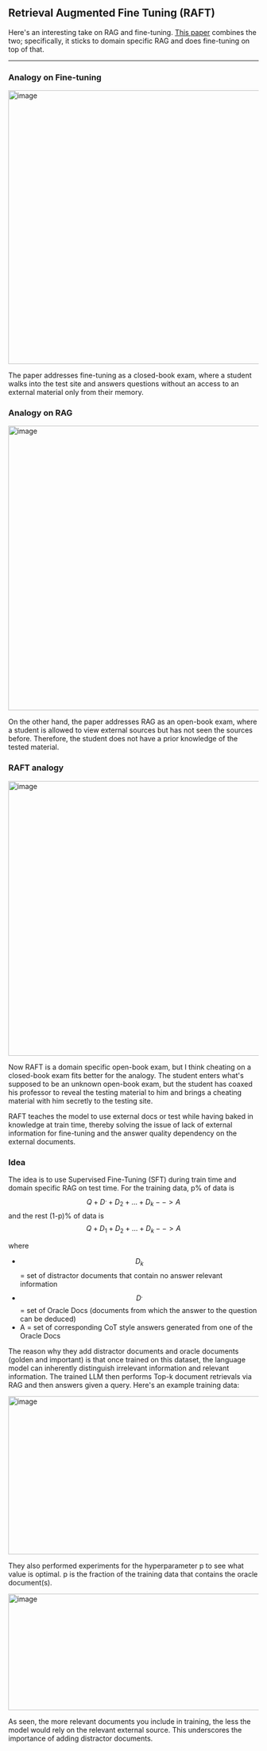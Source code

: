 ## Retrieval Augmented Fine Tuning (RAFT)

Here's an interesting take on RAG and fine-tuning. [This paper](https://arxiv.org/pdf/2403.10131) combines the two; specifically, it sticks to domain specific RAG and does fine-tuning on top of that. 

---------------------------------------------

### Analogy on Fine-tuning
<img width="958" height="550" alt="image" src="https://github.com/user-attachments/assets/dd591036-f133-46b5-ae15-87f41f00ef31" />

The paper addresses fine-tuning as a closed-book exam, where a student walks into the test site and answers questions without an access to an external material only from their memory. 

### Analogy on RAG
<img width="964" height="572" alt="image" src="https://github.com/user-attachments/assets/2d623dd6-3589-4a73-96a3-85faaf6a8a8f" />

On the other hand, the paper addresses RAG as an open-book exam, where a student is allowed to view external sources but has not seen the sources before. Therefore, the student does not have a prior knowledge of the tested material.

### RAFT analogy
<img width="970" height="552" alt="image" src="https://github.com/user-attachments/assets/76b026b7-5ac1-4697-84d1-0ab249cedb8e" />


Now RAFT is a domain specific open-book exam, but I think cheating on a closed-book exam fits better for the analogy. 
The student enters what's supposed to be an unknown open-book exam, but the student has coaxed his professor to reveal the testing material to him and brings a cheating material with him secretly to the testing site.

RAFT teaches the model to use external docs or test while having baked in knowledge at train time, thereby solving the issue of lack of external information for fine-tuning and the answer quality dependency on the external documents. 

### Idea

The idea is to use Supervised Fine-Tuning (SFT) during train time and domain specific RAG on test time. 
For the training data, p% of data is $$Q+ D^.+D_2 + ... + D_k --> A$$ and the rest (1-p)% of data is $$Q+D_1+D_2+ ... + D_k --> A$$

where 
+ $$D_k$$ = set of distractor documents that contain no answer relevant information
+ $$D^.$$ = set of Oracle Docs (documents from which the answer to the question can be deduced)
+ A = set of corresponding CoT style answers generated from one of the Oracle Docs

The reason why they add distractor documents and oracle documents (golden and important) is that once trained on this dataset, the language model can inherently distinguish irrelevant information and relevant information. 
The trained LLM then performs Top-k document retrievals via RAG and then answers given a query. 
Here's an example training data:

<img width="658" height="318" alt="image" src="https://github.com/user-attachments/assets/e784bc5e-7a47-45d1-8011-4eba3f1cc7fe" />

They also performed experiments for the hyperparameter p to see what value is optimal. p is the fraction of the training data that contains the oracle document(s).

<img width="968" height="234" alt="image" src="https://github.com/user-attachments/assets/e87e1c62-ccc6-4b69-ba7b-20de17665f43" />

As seen, the more relevant documents you include in training, the less the model would rely on the relevant external source. This underscores the importance of adding distractor documents. 
